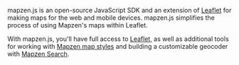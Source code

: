 mapzen.js is an open-source JavaScript SDK and an extension of [Leaflet](http://leafletjs.com/) for making maps for the web and mobile devices. mapzen.js simplifies the process of using Mapzen's maps within Leaflet.

With mapzen.js, you'll have full access to [Leaflet](http://leafletjs.com/), as well as additional tools for working with [Mapzen map styles](https://mapzen.com/products/maps/) and building a customizable geocoder with [Mapzen Search](https://mapzen.com/products/search/). 